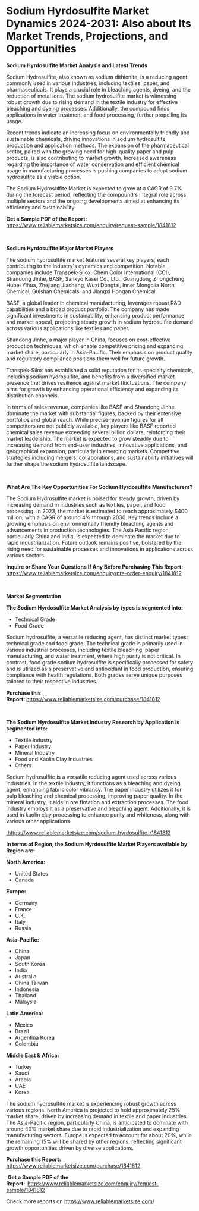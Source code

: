 <p><h1>Sodium Hyrdosulfite Market Dynamics 2024-2031: Also about Its Market Trends, Projections, and Opportunities</h1></p><p><strong>Sodium Hyrdosulfite Market Analysis and Latest Trends</strong></p>
<p><p>Sodium Hydrosulfite, also known as sodium dithionite, is a reducing agent commonly used in various industries, including textiles, paper, and pharmaceuticals. It plays a crucial role in bleaching agents, dyeing, and the reduction of metal ions. The sodium hydrosulfite market is witnessing robust growth due to rising demand in the textile industry for effective bleaching and dyeing processes. Additionally, the compound finds applications in water treatment and food processing, further propelling its usage.</p><p>Recent trends indicate an increasing focus on environmentally friendly and sustainable chemicals, driving innovations in sodium hydrosulfite production and application methods. The expansion of the pharmaceutical sector, paired with the growing need for high-quality paper and pulp products, is also contributing to market growth. Increased awareness regarding the importance of water conservation and efficient chemical usage in manufacturing processes is pushing companies to adopt sodium hydrosulfite as a viable option.</p><p>The Sodium Hydrosulfite Market is expected to grow at a CAGR of 9.7% during the forecast period, reflecting the compound's integral role across multiple sectors and the ongoing developments aimed at enhancing its efficiency and sustainability.</p></p>
<p><strong>Get a Sample PDF of the Report:&nbsp;</strong> <a href="https://www.reliablemarketsize.com/enquiry/request-sample/1841812?utm_campaign=1952&utm_medium=2&utm_source=Github&utm_content=ia&utm_term=31122024&utm_id=sodium-hyrdosulfite">https://www.reliablemarketsize.com/enquiry/request-sample/1841812</a></p>
<p>&nbsp;</p>
<p><strong>Sodium Hyrdosulfite Major Market Players</strong></p>
<p><p>The sodium hydrosulfite market features several key players, each contributing to the industry's dynamics and competition. Notable companies include Transpek-Silox, Chem Color International (CCI), Shandong Jinhe, BASF, Sankyo Kasei Co., Ltd., Guangdong Zhongcheng, Hubei Yihua, Zhejiang Jiacheng, Wuxi Dongtai, Inner Mongolia North Chemical, Gulshan Chemicals, and Jiangxi Hongan Chemical.</p><p>BASF, a global leader in chemical manufacturing, leverages robust R&D capabilities and a broad product portfolio. The company has made significant investments in sustainability, enhancing product performance and market appeal, projecting steady growth in sodium hydrosulfite demand across various applications like textiles and paper.</p><p>Shandong Jinhe, a major player in China, focuses on cost-effective production techniques, which enable competitive pricing and expanding market share, particularly in Asia-Pacific. Their emphasis on product quality and regulatory compliance positions them well for future growth.</p><p>Transpek-Silox has established a solid reputation for its specialty chemicals, including sodium hydrosulfite, and benefits from a diversified market presence that drives resilience against market fluctuations. The company aims for growth by enhancing operational efficiency and expanding its distribution channels.</p><p>In terms of sales revenue, companies like BASF and Shandong Jinhe dominate the market with substantial figures, backed by their extensive portfolios and global reach. While precise revenue figures for all competitors are not publicly available, key players like BASF reported chemical sales revenue exceeding several billion dollars, reinforcing their market leadership. The market is expected to grow steadily due to increasing demand from end-user industries, innovative applications, and geographical expansion, particularly in emerging markets. Competitive strategies including mergers, collaborations, and sustainability initiatives will further shape the sodium hydrosulfite landscape.</p></p>
<p>&nbsp;</p>
<p><strong>What Are The Key Opportunities For Sodium Hyrdosulfite Manufacturers?</strong></p>
<p><p>The Sodium Hydrosulfite market is poised for steady growth, driven by increasing demand in industries such as textiles, paper, and food processing. In 2023, the market is estimated to reach approximately $400 million, with a CAGR of around 4% through 2030. Key trends include a growing emphasis on environmentally friendly bleaching agents and advancements in production technologies. The Asia Pacific region, particularly China and India, is expected to dominate the market due to rapid industrialization. Future outlook remains positive, bolstered by the rising need for sustainable processes and innovations in applications across various sectors.</p></p>
<p><strong>Inquire or Share Your Questions If Any Before Purchasing This Report:</strong> <a href="https://www.reliablemarketsize.com/enquiry/pre-order-enquiry/1841812?utm_campaign=1952&utm_medium=2&utm_source=Github&utm_content=ia&utm_term=31122024&utm_id=sodium-hyrdosulfite">https://www.reliablemarketsize.com/enquiry/pre-order-enquiry/1841812</a></p>
<p>&nbsp;</p>
<p><strong>Market Segmentation</strong></p>
<p><strong>The Sodium Hyrdosulfite Market Analysis by types is segmented into:</strong></p>
<p><ul><li>Technical Grade</li><li>Food Grade</li></ul></p>
<p><p>Sodium hydrosulfite, a versatile reducing agent, has distinct market types: technical grade and food grade. The technical grade is primarily used in various industrial processes, including textile bleaching, paper manufacturing, and water treatment, where high purity is not critical. In contrast, food grade sodium hydrosulfite is specifically processed for safety and is utilized as a preservative and antioxidant in food production, ensuring compliance with health regulations. Both grades serve unique purposes tailored to their respective industries.</p></p>
<p><strong>Purchase this Report:&nbsp;</strong><a href="https://www.reliablemarketsize.com/purchase/1841812?utm_campaign=1952&utm_medium=2&utm_source=Github&utm_content=ia&utm_term=31122024&utm_id=sodium-hyrdosulfite">https://www.reliablemarketsize.com/purchase/1841812</a></p>
<p>&nbsp;</p>
<p><strong>The Sodium Hyrdosulfite Market Industry Research by Application is segmented into:</strong></p>
<p><ul><li>Textile Industry</li><li>Paper Industry</li><li>Mineral Industry</li><li>Food and Kaolin Clay Industries</li><li>Others</li></ul></p>
<p><p>Sodium hydrosulfite is a versatile reducing agent used across various industries. In the textile industry, it functions as a bleaching and dyeing agent, enhancing fabric color vibrancy. The paper industry utilizes it for pulp bleaching and chemical processing, improving paper quality. In the mineral industry, it aids in ore flotation and extraction processes. The food industry employs it as a preservative and bleaching agent. Additionally, it is used in kaolin clay processing to enhance purity and whiteness, along with various other applications.</p></p>
<p><a href="https://www.reliablemarketsize.com/sodium-hyrdosulfite-r1841812?utm_campaign=1952&utm_medium=2&utm_source=Github&utm_content=ia&utm_term=31122024&utm_id=sodium-hyrdosulfite">&nbsp;https://www.reliablemarketsize.com/sodium-hyrdosulfite-r1841812</a></p>
<p><strong>In terms of Region, the Sodium Hyrdosulfite Market Players available by Region are:</strong></p>
<p>
    <p> <strong> North America: </strong>
        <ul>
            <li>United States</li>
            <li>Canada</li>
        </ul>
        </p> 
    <p> <strong> Europe: </strong>
        <ul>
            <li>Germany</li>
            <li>France</li>
            <li>U.K.</li>
            <li>Italy</li>
            <li>Russia</li>
        </ul>
        </p> 
    <p> <strong> Asia-Pacific: </strong>
        <ul>
            <li>China</li>
            <li>Japan</li>
            <li>South Korea</li>
            <li>India</li>
            <li>Australia</li>
            <li>China Taiwan</li>
            <li>Indonesia</li>
            <li>Thailand</li>
            <li>Malaysia</li>
        </ul>
        </p> 
    <p> <strong> Latin America: </strong>
        <ul>
            <li>Mexico</li>
            <li>Brazil</li>
            <li>Argentina Korea</li>
            <li>Colombia</li>
        </ul>
        </p> 
    <p> <strong> Middle East & Africa: </strong>
        <ul>
            <li>Turkey</li>
            <li>Saudi</li>
            <li>Arabia</li>
            <li>UAE</li>
            <li>Korea</li>
        </ul>
    </p>
    </p>
<p><p>The sodium hydrosulfite market is experiencing robust growth across various regions. North America is projected to hold approximately 25% market share, driven by increasing demand in textile and paper industries. The Asia-Pacific region, particularly China, is anticipated to dominate with around 40% market share due to rapid industrialization and expanding manufacturing sectors. Europe is expected to account for about 20%, while the remaining 15% will be shared by other regions, reflecting significant growth opportunities driven by diverse applications.</p></p>
<p><strong>Purchase this Report: </strong><a href="https://www.reliablemarketsize.com/purchase/1841812?utm_campaign=1952&utm_medium=2&utm_source=Github&utm_content=ia&utm_term=31122024&utm_id=sodium-hyrdosulfite">https://www.reliablemarketsize.com/purchase/1841812</a></p>
<p>&nbsp;<strong>Get a Sample PDF of the Report:&nbsp;&nbsp;</strong><a href="https://www.reliablemarketsize.com/enquiry/request-sample/1841812?utm_campaign=1952&utm_medium=2&utm_source=Github&utm_content=ia&utm_term=31122024&utm_id=sodium-hyrdosulfite">https://www.reliablemarketsize.com/enquiry/request-sample/1841812</a></p>
<p><strong></strong></p>
<p>Check more reports on <a href="https://www.reliablemarketsize.com/?utm_campaign=1952&utm_medium=2&utm_source=Github&utm_content=ia&utm_term=31122024&utm_id=sodium-hyrdosulfite">https://www.reliablemarketsize.com/</a></p>